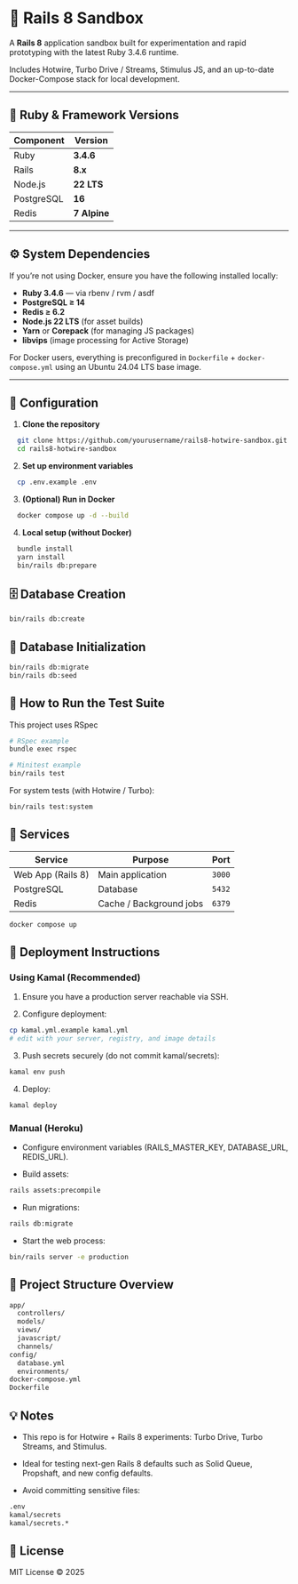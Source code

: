 # 🚀 Rails 8 Sandbox

A **Rails 8** application sandbox built for experimentation and rapid prototyping with the latest Ruby 3.4.6 runtime.  

Includes Hotwire, Turbo Drive / Streams, Stimulus JS, and an up-to-date Docker-Compose stack for local development.

---

## 🧱 Ruby & Framework Versions

| Component | Version |
|------------|----------|
| Ruby       | **3.4.6** |
| Rails      | **8.x** |
| Node.js    | **22 LTS** |
| PostgreSQL | **16** |
| Redis      | **7 Alpine** |

---

## ⚙️ System Dependencies

If you’re not using Docker, ensure you have the following installed locally:

- **Ruby 3.4.6** — via rbenv / rvm / asdf
- **PostgreSQL ≥ 14**
- **Redis ≥ 6.2**
- **Node.js 22 LTS** (for asset builds)
- **Yarn** or **Corepack** (for managing JS packages)
- **libvips** (image processing for Active Storage)

For Docker users, everything is preconfigured in `Dockerfile` + `docker-compose.yml` using an Ubuntu 24.04 LTS base image.

---

## 🧩 Configuration

1. **Clone the repository**
```bash
  git clone https://github.com/yourusername/rails8-hotwire-sandbox.git
  cd rails8-hotwire-sandbox
```

2. **Set up environment variables**
```bash
  cp .env.example .env
```

3. **(Optional) Run in Docker**
```bash 
  docker compose up -d --build
```

4. **Local setup (without Docker)**
```bash
  bundle install
  yarn install
  bin/rails db:prepare
```


## 🗄️ Database Creation
```bash
bin/rails db:create
```


## 🧮 Database Initialization
```bash
bin/rails db:migrate
bin/rails db:seed
```

## 🧪 How to Run the Test Suite
This project uses RSpec
```bash
# RSpec example
bundle exec rspec

# Minitest example
bin/rails test
```

For system tests (with Hotwire / Turbo):
```bash
bin/rails test:system
```

## 🧰 Services

| Service           | Purpose                 | Port   |
| ----------------- | ----------------------- | ------ |
| Web App (Rails 8) | Main application        | `3000` |
| PostgreSQL        | Database                | `5432` |
| Redis             | Cache / Background jobs | `6379` |

```bash
docker compose up
```

## 🚀 Deployment Instructions
### Using Kamal (Recommended)

1. Ensure you have a production server reachable via SSH.

2. Configure deployment:

```bash 
cp kamal.yml.example kamal.yml
# edit with your server, registry, and image details
```


3. Push secrets securely (do not commit kamal/secrets):

```bash
kamal env push
```

4. Deploy:

```bash
kamal deploy
```

### Manual (Heroku)

- Configure environment variables (RAILS_MASTER_KEY, DATABASE_URL, REDIS_URL).

- Build assets:

```bash
rails assets:precompile
```

- Run migrations:

```bash 
rails db:migrate
```

- Start the web process:

```bash
bin/rails server -e production
```

## 🧭 Project Structure Overview

```bash
app/
  controllers/
  models/
  views/
  javascript/
  channels/
config/
  database.yml
  environments/
docker-compose.yml
Dockerfile
```

## 💡 Notes
- This repo is for Hotwire + Rails 8 experiments: Turbo Drive, Turbo Streams, and Stimulus.

- Ideal for testing next-gen Rails 8 defaults such as Solid Queue, Propshaft, and new config defaults.

- Avoid committing sensitive files:

```bash
.env
kamal/secrets
kamal/secrets.*
```


## 📜 License

MIT License © 2025
